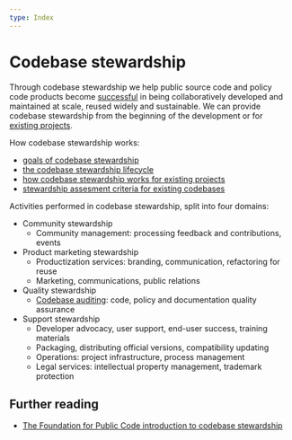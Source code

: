 ```yaml
---
type: Index
---
```


# Codebase stewardship

Through codebase stewardship we help public source code and policy code products become [successful](success-for-a-codebase.md) in being collaboratively developed and maintained at scale, reused widely and sustainable.
We can provide codebase stewardship from the beginning of the development or for [existing projects](for-existing-projects.md).

How codebase stewardship works:

* [goals of codebase stewardship](goals.md)
* [the codebase stewardship lifecycle](lifecycle.md)
* [how codebase stewardship works for existing projects](for-existing-projects.md)
* [stewardship assesment criteria for existing codebases](criteria-for-codebase-stewardship.md)

Activities performed in codebase stewardship, split into four domains:

* Community stewardship
  * Community management: processing feedback and contributions, events
* Product marketing stewardship
  * Productization services: branding, communication, refactoring for reuse
  * Marketing, communications, public relations
* Quality stewardship
  * [Codebase auditing](../codebase-auditing/index.md): code, policy and documentation quality assurance
* Support stewardship
  * Developer advocacy, user support, end-user success, training materials
  * Packaging, distributing official versions, compatibility updating
  * Operations: project infrastructure, process management
  * Legal services: intellectual property management, trademark protection

## Further reading

* [The Foundation for Public Code introduction to codebase stewardship](https://publiccode.net/codebase-stewardship/)
